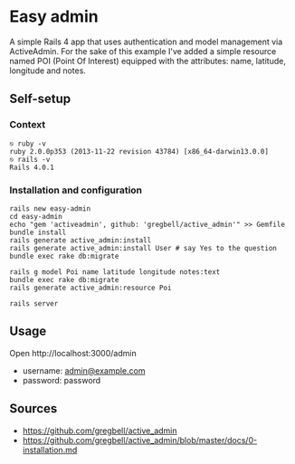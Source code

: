 # Easy admin

A simple Rails 4 app that uses authentication and model management via ActiveAdmin.
For the sake of this example I've added a simple resource named POI (Point Of Interest) equipped with the attributes: name, latitude, longitude and notes.

## Self-setup

### Context

```shell
⎋ ruby -v
ruby 2.0.0p353 (2013-11-22 revision 43784) [x86_64-darwin13.0.0]
⎋ rails -v
Rails 4.0.1
```

### Installation and configuration

```shell
rails new easy-admin
cd easy-admin
echo "gem 'activeadmin', github: 'gregbell/active_admin'" >> Gemfile
bundle install
rails generate active_admin:install
rails generate active_admin:install User # say Yes to the question
bundle exec rake db:migrate

rails g model Poi name latitude longitude notes:text
bundle exec rake db:migrate
rails generate active_admin:resource Poi

rails server
```

## Usage

Open http://localhost:3000/admin

* username: admin@example.com
* password: password

## Sources

* https://github.com/gregbell/active_admin
* https://github.com/gregbell/active_admin/blob/master/docs/0-installation.md
